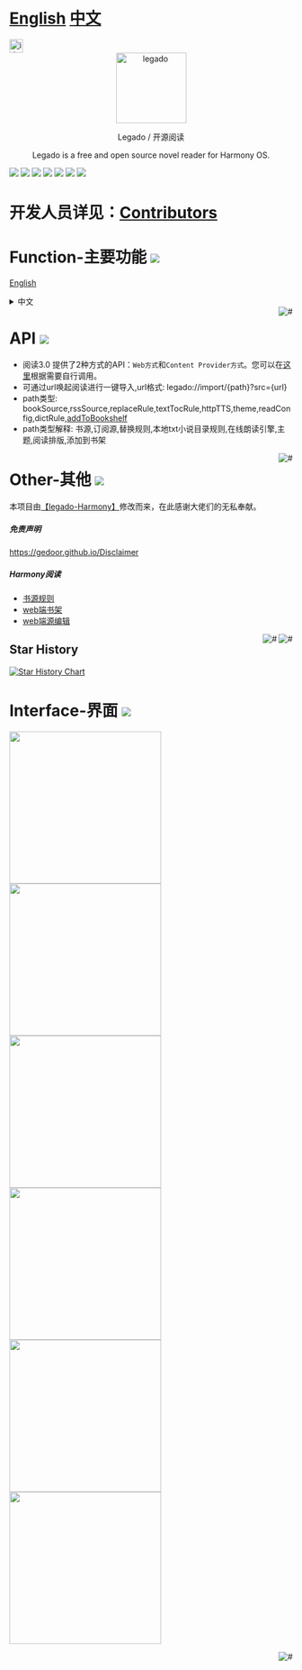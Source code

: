 # [English](English.md) [中文](README.md)
<a href="https://jb.gg/OpenSourceSupport" target="_blank">
<img width="24" height="24" src="https://resources.jetbrains.com/storage/products/company/brand/logos/jb_beam.svg?_gl=1*135yekd*_ga*OTY4Mjg4NDYzLjE2Mzk0NTE3MzQ.*_ga_9J976DJZ68*MTY2OTE2MzM5Ny4xMy4wLjE2NjkxNjMzOTcuNjAuMC4w&_ga=2.257292110.451256242.1669085120-968288463.1639451734" alt="idea"/>
</a>

<div align="center">
<img width="125" height="125" src="https://github.com/gedoor/legado/raw/master/app/src/main/res/mipmap-xxxhdpi/ic_launcher.png" alt="legado"/>  
  
Legado / 开源阅读

Legado is a free and open source novel reader for Harmony OS.
</div>


[![](https://img.shields.io/badge/-Contents:-696969.svg)](#contents) [![](https://img.shields.io/badge/-Function-F5F5F5.svg)](#Function-主要功能-) [![](https://img.shields.io/badge/-Community-F5F5F5.svg)](#Community-交流社区-) [![](https://img.shields.io/badge/-API-F5F5F5.svg)](#API-) [![](https://img.shields.io/badge/-Other-F5F5F5.svg)](#Other-其他-) [![](https://img.shields.io/badge/-Grateful-F5F5F5.svg)](#Grateful-感谢-) [![](https://img.shields.io/badge/-Interface-F5F5F5.svg)](#Interface-界面-)

# 开发人员详见：[Contributors](https://github.com/mgz0227/legado-Harmony/graphs/contributors)
# Function-主要功能 [![](https://img.shields.io/badge/-Function-F5F5F5.svg)](#Function-主要功能-)
[English](English.md)

<details><summary>中文</summary>
1.自定义书源，自己设置规则，抓取网页数据，规则简单易懂，软件内有规则说明。<br>
2.列表书架，网格书架自由切换。<br>
3.书源规则支持搜索及发现，所有找书看书功能全部自定义，找书更方便。<br>
4.订阅内容,可以订阅想看的任何内容,看你想看<br>
5.支持替换净化，去除广告替换内容很方便。<br>
6.支持本地TXT、EPUB阅读，手动浏览，智能扫描。<br>
7.支持高度自定义阅读界面，切换字体、颜色、背景、行距、段距、加粗、简繁转换等。<br>
8.支持多种翻页模式，覆盖、仿真、滑动、滚动等。<br>
9.软件开源，持续优化，无广告。
</details>

<a href="#readme">
    <img src="https://img.shields.io/badge/-返回顶部-orange.svg" alt="#" align="right">
</a>



# API [![](https://img.shields.io/badge/-API-F5F5F5.svg)](#API-)
* 阅读3.0 提供了2种方式的API：`Web方式`和`Content Provider方式`。您可以在[这里](api.md)根据需要自行调用。 
* 可通过url唤起阅读进行一键导入,url格式: legado://import/{path}?src={url}
* path类型: bookSource,rssSource,replaceRule,textTocRule,httpTTS,theme,readConfig,dictRule,[addToBookshelf](/app/src/main/java/io/legado/app/ui/association/AddToBookshelfDialog.kt)
* path类型解释: 书源,订阅源,替换规则,本地txt小说目录规则,在线朗读引擎,主题,阅读排版,添加到书架

<a href="#readme">
    <img src="https://img.shields.io/badge/-返回顶部-orange.svg" alt="#" align="right">
</a>

# Other-其他 [![](https://img.shields.io/badge/-Other-F5F5F5.svg)](#Other-其他-)

本项目由[【legado-Harmony】](https://github.com/mgz0227/legado-Harmony)修改而来，在此感谢大佬们的无私奉献。

##### 免责声明
https://gedoor.github.io/Disclaimer

##### Harmony阅读
* [书源规则](https://mgz0227.github.io/The-tutorial-of-Legado/)
* [web端书架](https://github.com/gedoor/legado_web_bookshelf)
* [web端源编辑](https://github.com/gedoor/legado_web_source_editor)

<a href="#readme">
    <img src="https://img.shields.io/badge/-返回顶部-orange.svg" alt="#" align="right">
</a>


<a href="#readme">
    <img src="https://img.shields.io/badge/-返回顶部-orange.svg" alt="#" align="right">
</a>

## Star History

[![Star History Chart](https://api.star-history.com/svg?repos=mgz0227/legado-Harmony&type=Date)](https://star-history.com/#mgz0227/legado-Harmony&Date)

# Interface-界面 [![](https://img.shields.io/badge/-Interface-F5F5F5.svg)](#Interface-界面-)
<img src="https://github.com/gedoor/gedoor.github.io/blob/master/static/img/legado/%E9%98%85%E8%AF%BB%E7%AE%80%E4%BB%8B1.jpg" width="270"><img src="https://github.com/gedoor/gedoor.github.io/blob/master/static/img/legado/%E9%98%85%E8%AF%BB%E7%AE%80%E4%BB%8B2.jpg" width="270"><img src="https://github.com/gedoor/gedoor.github.io/blob/master/static/img/legado/%E9%98%85%E8%AF%BB%E7%AE%80%E4%BB%8B3.jpg" width="270">
<img src="https://github.com/gedoor/gedoor.github.io/blob/master/static/img/legado/%E9%98%85%E8%AF%BB%E7%AE%80%E4%BB%8B4.jpg" width="270"><img src="https://github.com/gedoor/gedoor.github.io/blob/master/static/img/legado/%E9%98%85%E8%AF%BB%E7%AE%80%E4%BB%8B5.jpg" width="270"><img src="https://github.com/gedoor/gedoor.github.io/blob/master/static/img/legado/%E9%98%85%E8%AF%BB%E7%AE%80%E4%BB%8B6.jpg" width="270">

<a href="#readme">
    <img src="https://img.shields.io/badge/-返回顶部-orange.svg" alt="#" align="right">
</a>
